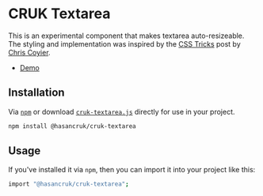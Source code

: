 # CRUK Textarea

This is an experimental component that makes textarea auto-resizeable. The styling and implementation was inspired by the [CSS Tricks](https://css-tricks.com/the-cleanest-trick-for-autogrowing-textareas/) post by [Chris Coyier](https://chriscoyier.net/).

- [Demo](https://hasancruk.github.io/cruk-textarea/demo.html)

## Installation

Via [`npm`](https://www.npmjs.com/package/@hasancruk/cruk-textarea) or download [`cruk-textarea.js`](./cruk-textarea.js) directly for use in your project.

```sh
npm install @hasancruk/cruk-textarea
```

## Usage

If you've installed it via `npm`, then you can import it into your project like this:

```sh 
import "@hasancruk/cruk-textarea";
```
